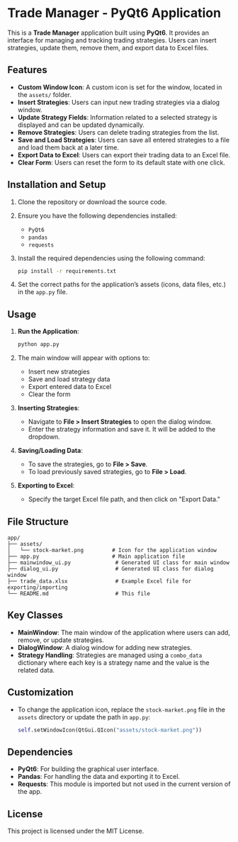 
# Trade Manager - PyQt6 Application

This is a **Trade Manager** application built using **PyQt6**. It provides an interface for managing and tracking trading strategies. Users can insert strategies, update them, remove them, and export data to Excel files.

## Features

- **Custom Window Icon**: A custom icon is set for the window, located in the `assets/` folder.
- **Insert Strategies**: Users can input new trading strategies via a dialog window.
- **Update Strategy Fields**: Information related to a selected strategy is displayed and can be updated dynamically.
- **Remove Strategies**: Users can delete trading strategies from the list.
- **Save and Load Strategies**: Users can save all entered strategies to a file and load them back at a later time.
- **Export Data to Excel**: Users can export their trading data to an Excel file.
- **Clear Form**: Users can reset the form to its default state with one click.

## Installation and Setup

1. Clone the repository or download the source code.
2. Ensure you have the following dependencies installed:
    - `PyQt6`
    - `pandas`
    - `requests`
3. Install the required dependencies using the following command:
    ```bash
    pip install -r requirements.txt
    ```

4. Set the correct paths for the application’s assets (icons, data files, etc.) in the `app.py` file.

## Usage

1. **Run the Application**:
    ```bash
    python app.py
    ```

2. The main window will appear with options to:
   - Insert new strategies
   - Save and load strategy data
   - Export entered data to Excel
   - Clear the form

3. **Inserting Strategies**:
   - Navigate to **File > Insert Strategies** to open the dialog window.
   - Enter the strategy information and save it. It will be added to the dropdown.

4. **Saving/Loading Data**:
   - To save the strategies, go to **File > Save**.
   - To load previously saved strategies, go to **File > Load**.

5. **Exporting to Excel**:
   - Specify the target Excel file path, and then click on "Export Data."

## File Structure

```
app/
├── assets/
│   └── stock-market.png         # Icon for the application window
├── app.py                       # Main application file
├── mainwindow_ui.py              # Generated UI class for main window
├── dialog_ui.py                  # Generated UI class for dialog window
├── trade_data.xlsx               # Example Excel file for exporting/importing
└── README.md                     # This file
```

## Key Classes

- **MainWindow**: The main window of the application where users can add, remove, or update strategies.
- **DialogWindow**: A dialog window for adding new strategies.
- **Strategy Handling**: Strategies are managed using a `combo_data` dictionary where each key is a strategy name and the value is the related data.

## Customization

- To change the application icon, replace the `stock-market.png` file in the `assets` directory or update the path in `app.py`:
  ```python
  self.setWindowIcon(QtGui.QIcon("assets/stock-market.png"))
  ```

## Dependencies

- **PyQt6**: For building the graphical user interface.
- **Pandas**: For handling the data and exporting it to Excel.
- **Requests**: This module is imported but not used in the current version of the app.

## License

This project is licensed under the MIT License.
